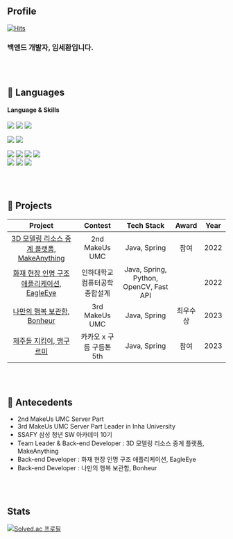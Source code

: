 ## Profile
[![Hits](https://hits.seeyoufarm.com/api/count/incr/badge.svg?url=https%3A%2F%2Fgithub.com%2FTorres-09&count_bg=%2379C83D&title_bg=%23555555&icon=spring.svg&icon_color=%23FFFFFF&title=hits&edge_flat=false)](https://github.com/Torres-09)
### 백엔드 개발자, 임세환입니다.
<br><br>
## :snail: Languages

<h4>Language & Skills</h4>
<p>
  <img src="https://img.shields.io/badge/C++-00599C?style=for-the-badge&logo=c%2B%2B&logoColor=white"> 
  <img src="https://img.shields.io/badge/Python-3776AB?style=for-the-badge&logo=Python&logoColor=white">
  <img src="https://img.shields.io/badge/JAVA-FF7800?style=for-the-badge&logo=&logoColor=white">
</p>

<p>
  <img src="https://img.shields.io/badge/Spring boot-6DB33F?style=for-the-badge&logo=Spring%20Boot&logoColor=white">
  <img src="https://img.shields.io/badge/MySQL-4479A1?style=for-the-badge&logo=MySQL&logoColor=white">
</p>
<p>
  <img src="https://img.shields.io/badge/Amazon EC2-FF9900?style=for-the-badge&logo=Amazon%20EC2&logoColor=white">
  <img src="https://img.shields.io/badge/Amazon RDS-527FFF?style=for-the-badge&logo=Amazon%20RDS&logoColor=white">
  <img src="https://img.shields.io/badge/Amazon S3-569A31?style=for-the-badge&logo=Amazon%20S3&logoColor=white">
  <img src="https://img.shields.io/badge/Amazon EKS-FF9900?style=for-the-badge&logo=Amazon%20eks&logoColor=white">

  <br>
  <img src="https://img.shields.io/badge/Github Actions-2088FF?style=for-the-badge&logo=Github%20Actions&logoColor=white">
  <img src="https://img.shields.io/badge/Docker-2496ED?style=for-the-badge&logo=Docker&logoColor=white">
  <img src="https://img.shields.io/badge/Kubernetes-326CE5?style=for-the-badge&logo=Kubernetes&logoColor=white">
</p>
<br>
<br>

## 🌱 Projects

|                                              Project                                              |               Contest                |       Tech Stack       | Award | Year |
| :-----------------------------------------------------------------------------------------------: | :----------------------------------: | :--------------------: | :---: | :--: |
| [3D 모델링 리소스 중계 플랫폼, MakeAnything](https://github.com/MakeAnythingTeam/MakeAnything-Back-end) | 2nd MakeUs UMC |       Java, Spring        | 참여  | 2022 |
|       [화재 현장 인명 구조 애플리케이션, EagleEye](https://github.com/Torres-09/EagleEyeDataServer)       |    인하대학교 컴퓨터공학 종합설계    |      Java, Spring, Python, OpenCV, Fast API  |    | 2022 |
|  [나만의 행복 보관함, Bonheur](https://github.com/Torres-09/bonheur-server-hwan)  |           3rd MakeUs UMC           |       Java, Spring       | 최우수상  | 2023 |
|             [제주돌 지킴이, 맹구르미](https://github.com/9oormthon-5th-mang9rme/mang9rme_server)              |     카카오 x 구름 구름톤 5th      |          Java, Spring          | 참여  | 2023 |

<br><br>

## 🌱 Antecedents

- 2nd MakeUs UMC Server Part
- 3rd MakeUs UMC Server Part Leader in Inha University
- SSAFY 삼성 청년 SW 아카데미 10기
- Team Leader & Back-end Developer : 3D 모델링 리소스 중계 플랫폼, MakeAnything
- Back-end Developer : 화재 현장 인명 구조 애플리케이션, EagleEye
- Back-end Developer : 나만의 행복 보관함, Bonheur

<br><br>

## Stats

<!-- github stats -->

[![Solved.ac
프로필](http://mazassumnida.wtf/api/v2/generate_badge?boj=dla280)](https://solved.ac/dla280)
<br>
<br>
